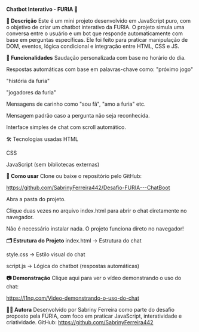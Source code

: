 **Chatbot Interativo - FURIA 🐾**

**📌 Descrição**
Este é um mini projeto desenvolvido em JavaScript puro, com o objetivo de criar um chatbot interativo da FURIA. O projeto simula uma conversa entre o usuário e um bot que responde automaticamente com base em perguntas específicas. Ele foi feito para praticar manipulação de DOM, eventos, lógica condicional e integração entre HTML, CSS e JS.

**🎯 Funcionalidades**
Saudação personalizada com base no horário do dia.

Respostas automáticas com base em palavras-chave como:
"próximo jogo"

"história da furia"

"jogadores da furia"

Mensagens de carinho como "sou fã", "amo a furia" etc.

Mensagem padrão caso a pergunta não seja reconhecida.

Interface simples de chat com scroll automático.

🛠️ Tecnologias usadas
HTML

CSS

JavaScript (sem bibliotecas externas)

**🚀 Como usar**
Clone ou baixe o repositório pelo GitHub:

https://github.com/SabrinyFerreira442/Desafio-FURIA---ChatBoot

Abra a pasta do projeto.

Clique duas vezes no arquivo index.html para abrir o chat diretamente no navegador.

Não é necessário instalar nada. O projeto funciona direto no navegador!

**🗂️ Estrutura do Projeto**
index.html → Estrutura do chat

style.css → Estilo visual do chat

script.js → Lógica do chatbot (respostas automáticas)

**📷 Demonstração**
Clique aqui para ver o vídeo demonstrando o uso do chat:

https://l1nq.com/Video-demonstrando-o-uso-do-chat

**👩‍💻 Autora**
Desenvolvido por Sabriny Ferreira como parte do desafio proposto pela FÚRIA, com foco em praticar JavaScript, interatividade e criatividade.
GitHub: https://github.com/SabrinyFerreira442


